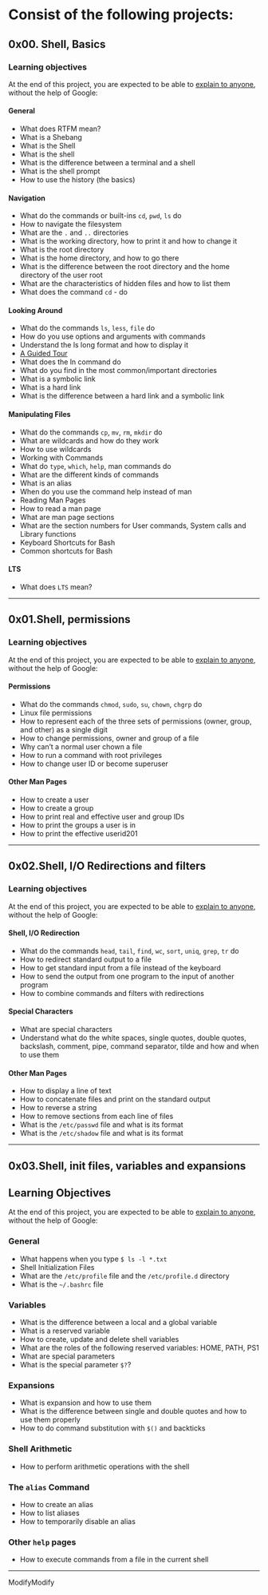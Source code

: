 # Consist of the following projects: #

## 0x00. Shell, Basics ##

### Learning objectives ###
At the end of this project, you are expected to be able to [explain to anyone](https://fs.blog/feynman-learning-technique/?fbclid=IwAR2K5_BGPVo0QjJXkOIIqNsqcXK4lTskPWJvA0asKQIGtCPWaQBdKmj1Ztg), without the help of Google:

#### General ####

- What does RTFM mean?
- What is a Shebang
- What is the Shell
- What is the shell
- What is the difference between a terminal and a shell
- What is the shell prompt
- How to use the history (the basics)

#### Navigation ####

- What do the commands or built-ins `cd`, `pwd`, `ls` do
- How to navigate the filesystem
- What are the `.` and `..` directories
- What is the working directory, how to print it and how to change it
- What is the root directory
- What is the home directory, and how to go there
- What is the difference between the root directory and the home directory of the user root
- What are the characteristics of hidden files and how to list them
- What does the command `cd` - do

#### Looking Around ####

- What do the commands `ls`, `less`, `file` do
- How do you use options and arguments with commands
- Understand the ls long format and how to display it
- [A Guided Tour](http://linuxcommand.org/lc3_lts0040.php201)
- What does the ln command do
- What do you find in the most common/important directories
- What is a symbolic link
- What is a hard link
- What is the difference between a hard link and a symbolic link

#### Manipulating Files ####

- What do the commands `cp`, `mv`, `rm`, `mkdir` do
- What are wildcards and how do they work
- How to use wildcards
- Working with Commands
- What do `type`, `which`, `help`, man commands do
- What are the different kinds of commands
- What is an alias
- When do you use the command help instead of man
- Reading Man Pages
- How to read a man page
- What are man page sections
- What are the section numbers for User commands, System calls and Library functions
- Keyboard Shortcuts for Bash
- Common shortcuts for Bash

#### LTS ####

- What does `LTS` mean?

-------------------------------------------------------------------------------

##  0x01.Shell, permissions ##

### Learning objectives ###
At the end of this project, you are expected to be able to [explain to anyone](https://fs.blog/feynman-learning-technique/?fbclid=IwAR2K5_BGPVo0QjJXkOIIqNsqcXK4lTskPWJvA0asKQIGtCPWaQBdKmj1Ztg), without the help of Google:


#### Permissions ####

- What do the commands `chmod`, `sudo`, `su`, `chown`, `chgrp` do
- Linux file permissions
- How to represent each of the three sets of permissions (owner, group, and other) as a single digit
- How to change permissions, owner and group of a file
- Why can’t a normal user chown a file
- How to run a command with root privileges
- How to change user ID or become superuser

#### Other Man Pages ####

- How to create a user
- How to create a group
- How to print real and effective user and group IDs
- How to print the groups a user is in
- How to print the effective userid201

-------------------------------------------------------------------------------


## 0x02.Shell, I/O Redirections and filters ##

### Learning objectives ###
At the end of this project, you are expected to be able to [explain to anyone](https://fs.blog/feynman-learning-technique/?fbclid=IwAR2K5_BGPVo0QjJXkOIIqNsqcXK4lTskPWJvA0asKQIGtCPWaQBdKmj1Ztg), without the help of Google:

#### Shell, I/O Redirection ####

- What do the commands `head`, `tail`, `find`, `wc`, `sort`, `uniq`, `grep`, `tr` do
- How to redirect standard output to a file
- How to get standard input from a file instead of the keyboard
- How to send the output from one program to the input of another program
- How to combine commands and filters with redirections

#### Special Characters ####

- What are special characters
- Understand what do the white spaces, single quotes, double quotes, backslash, comment, pipe, command separator, tilde and how and when to use them

#### Other Man Pages ####

- How to display a line of text
- How to concatenate files and print on the standard output
- How to reverse a string
- How to remove sections from each line of files
- What is the `/etc/passwd` file and what is its format
- What is the `/etc/shadow` file and what is its format

-------------------------------------------------------------------------------

## 0x03.Shell, init files, variables and expansions ##

## Learning Objectives ###
At the end of this project, you are expected to be able to [explain to anyone](https://fs.blog/feynman-learning-technique/?fbclid=IwAR2K5_BGPVo0QjJXkOIIqNsqcXK4lTskPWJvA0asKQIGtCPWaQBdKmj1Ztg), without the help of Google:

### General ###

- What happens when you type `$ ls -l *.txt`
- Shell Initialization Files
- What are the `/etc/profile` file and the `/etc/profile.d` directory
- What is the `~/.bashrc` file

### Variables ###

- What is the difference between a local and a global variable
- What is a reserved variable
- How to create, update and delete shell variables
- What are the roles of the following reserved variables: HOME, PATH, PS1
- What are special parameters
- What is the special parameter `$?`?

### Expansions ###

- What is expansion and how to use them
- What is the difference between single and double quotes and how to use them properly
- How to do command substitution with `$()` and backticks

### Shell Arithmetic ###

- How to perform arithmetic operations with the shell

### The `alias` Command ###

- How to create an alias
- How to list aliases
- How to temporarily disable an alias

### Other `help` pages ###

- How to execute commands from a file in the current shell

-------------------------------------------------------------------------------
ModifyModify
